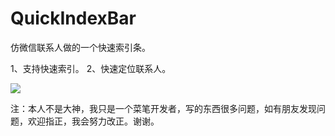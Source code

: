 # QuickIndexBar
仿微信联系人做的一个快速索引条。

1、支持快速索引。
2、快速定位联系人。


![](http://obyg3yq9k.bkt.clouddn.com/QuickIndexBar.gif)


注：本人不是大神，我只是一个菜笔开发者，写的东西很多问题，如有朋友发现问题，欢迎指正，我会努力改正。谢谢。
